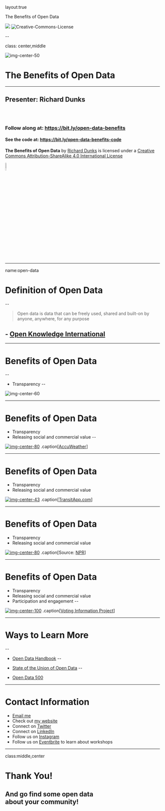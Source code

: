 layout:true

<div class="header">
  
  <p class="header-text">The Benefits of Open Data</p>
</div>
<div class="footer">
  <p class="footer-text">
    <img src="images/datapolitan-logo-01.svg" class="logo_new">
    <span xmlns:dct="http://purl.org/dc/terms/" property="dct:title">
      <img alt="Creative-Commons-License" style="border-width:0" src="https://i.creativecommons.org/l/by-sa/4.0/80x15.png" />
      </p>
</div>

--

class: center,middle

![img-center-50](images/datapolitan-logo-01.svg)

# The Benefits of Open Data

- - -

## Presenter: Richard Dunks

###### &nbsp;

### Follow along at: https://bit.ly/open-data-benefits

#### See the code at: https://bit.ly/open-data-benefits-code

<p class="license-text"><strong><strong>The Benefits of Open Data</strong></strong> by <a xmlns:cc="http://creativecommons.org/ns#" href="http://www.datapolitan.com" property="cc:attributionName" rel="cc:attributionURL">Richard Dunks</a> is licensed under a <a rel="license" href="http://creativecommons.org/licenses/by-sa/4.0/">Creative Commons Attribution-ShareAlike 4.0 International License</a></p>

<a rel="license" href="http://creativecommons.org/licenses/by-sa/4.0/"><img style="border-width:0;width:8%" src="https://i.creativecommons.org/l/by-sa/4.0/80x15.png" /></a>

---

name:open-data
# Definition of Open Data
--

> Open data is data that can be freely used, shared and built-on by anyone, anywhere, for any purpose

## - [Open Knowledge International](http://blog.okfn.org/2013/10/03/defining-open-data/)


---

# Benefits of Open Data
--

+ Transparency
--

![img-center-60](images/iquantny_fireHydrant.png)

---

# Benefits of Open Data
+ Transparency
+ Releasing social and commercial value
--

[![img-center-80](images/accuweather.jpg)](https://www.accuweather.com/)
.caption[[AccuWeather](https://www.accuweather.com/)]

---

# Benefits of Open Data
+ Transparency
+ Releasing social and commercial value

[![img-center-43](images/phones.png)](https://transitapp.com/)
.caption[[TransitApp.com](https://transitapp.com/)]

---

# Benefits of Open Data
+ Transparency
+ Releasing social and commercial value

[![img-center-80](images/yelp.jpg)](https://www.npr.org/sections/thesalt/2015/03/27/395622262/did-that-restaurant-pass-its-health-inspection-now-yelp-will-tell-you)
.caption[Source: [NPR](https://www.npr.org/sections/thesalt/2015/03/27/395622262/did-that-restaurant-pass-its-health-inspection-now-yelp-will-tell-you)]

---

# Benefits of Open Data
+ Transparency
+ Releasing social and commercial value
+ Participation and engagement
--


[![img-center-100](images/voting_information_project.png)](https://www.votinginfoproject.org/)
.caption[[Voting Information Project](https://www.votinginfoproject.org/)]


---

# Ways to Learn More
--

+ [Open Data Handbook](http://opendatahandbook.org/)
--

+ [State of the Union of Open Data](https://www.datafoundation.org/the-state-of-the-union-of-open-data-ed-3)
--

+ [Open Data 500](https://www.opendata500.com/)

---

# Contact Information
+ [Email me](mailto:richard[at]datapolitan[dot]com)
+ Check out [my website](https://wwww.datapolitan.com)
+ Connect on [Twitter](https://twitter.com/Datapolitan)
+ Connect on [LinkedIn](https://www.linkedin.com/in/richarddunks/)
+ Follow us on [Instagram](https://www.instagram.com/datapolitan/)
+ Follow us on [Eventbrite](https://www.eventbrite.com/o/datapolitan-18675558166) to learn about workshops

---

class:middle,center
# Thank You!

## And go find some open data <br>about your community!

